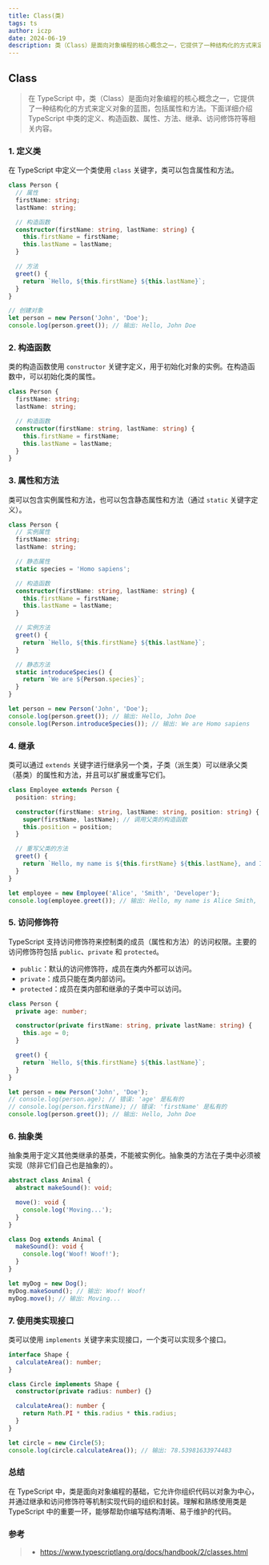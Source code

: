 ```yaml
---
title: Class(类)
tags: ts
author: iczp
date: 2024-06-19
description: 类（Class）是面向对象编程的核心概念之一，它提供了一种结构化的方式来定义对象的蓝图，包括属性和方法。下面详细介绍 TypeScript 中类的定义、构造函数、属性、方法、继承、访问修饰符等相关内容。
---
```


## Class

> 在 TypeScript 中，类（Class）是面向对象编程的核心概念之一，它提供了一种结构化的方式来定义对象的蓝图，包括属性和方法。下面详细介绍 TypeScript 中类的定义、构造函数、属性、方法、继承、访问修饰符等相关内容。

### 1. 定义类

在 TypeScript 中定义一个类使用 `class` 关键字，类可以包含属性和方法。

```typescript
class Person {
  // 属性
  firstName: string;
  lastName: string;

  // 构造函数
  constructor(firstName: string, lastName: string) {
    this.firstName = firstName;
    this.lastName = lastName;
  }

  // 方法
  greet() {
    return `Hello, ${this.firstName} ${this.lastName}`;
  }
}

// 创建对象
let person = new Person('John', 'Doe');
console.log(person.greet()); // 输出: Hello, John Doe
```

### 2. 构造函数

类的构造函数使用 `constructor` 关键字定义，用于初始化对象的实例。在构造函数中，可以初始化类的属性。

```typescript
class Person {
  firstName: string;
  lastName: string;

  // 构造函数
  constructor(firstName: string, lastName: string) {
    this.firstName = firstName;
    this.lastName = lastName;
  }
}
```

### 3. 属性和方法

类可以包含实例属性和方法，也可以包含静态属性和方法（通过 `static` 关键字定义）。

```typescript
class Person {
  // 实例属性
  firstName: string;
  lastName: string;

  // 静态属性
  static species = 'Homo sapiens';

  // 构造函数
  constructor(firstName: string, lastName: string) {
    this.firstName = firstName;
    this.lastName = lastName;
  }

  // 实例方法
  greet() {
    return `Hello, ${this.firstName} ${this.lastName}`;
  }

  // 静态方法
  static introduceSpecies() {
    return `We are ${Person.species}`;
  }
}

let person = new Person('John', 'Doe');
console.log(person.greet()); // 输出: Hello, John Doe
console.log(Person.introduceSpecies()); // 输出: We are Homo sapiens
```

### 4. 继承

类可以通过 `extends` 关键字进行继承另一个类，子类（派生类）可以继承父类（基类）的属性和方法，并且可以扩展或重写它们。

```typescript
class Employee extends Person {
  position: string;

  constructor(firstName: string, lastName: string, position: string) {
    super(firstName, lastName); // 调用父类的构造函数
    this.position = position;
  }

  // 重写父类的方法
  greet() {
    return `Hello, my name is ${this.firstName} ${this.lastName}, and I am a ${this.position}`;
  }
}

let employee = new Employee('Alice', 'Smith', 'Developer');
console.log(employee.greet()); // 输出: Hello, my name is Alice Smith, and I am a Developer
```

### 5. 访问修饰符

TypeScript 支持访问修饰符来控制类的成员（属性和方法）的访问权限。主要的访问修饰符包括 `public`、`private` 和 `protected`。

- `public`：默认的访问修饰符，成员在类内外都可以访问。
- `private`：成员只能在类内部访问。
- `protected`：成员在类内部和继承的子类中可以访问。

```typescript
class Person {
  private age: number;

  constructor(private firstName: string, private lastName: string) {
    this.age = 0;
  }

  greet() {
    return `Hello, ${this.firstName} ${this.lastName}`;
  }
}

let person = new Person('John', 'Doe');
// console.log(person.age); // 错误: 'age' 是私有的
// console.log(person.firstName); // 错误: 'firstName' 是私有的
console.log(person.greet()); // 输出: Hello, John Doe
```

### 6. 抽象类

抽象类用于定义其他类继承的基类，不能被实例化。抽象类的方法在子类中必须被实现（除非它们自己也是抽象的）。

```typescript
abstract class Animal {
  abstract makeSound(): void;

  move(): void {
    console.log('Moving...');
  }
}

class Dog extends Animal {
  makeSound(): void {
    console.log('Woof! Woof!');
  }
}

let myDog = new Dog();
myDog.makeSound(); // 输出: Woof! Woof!
myDog.move(); // 输出: Moving...
```

### 7. 使用类实现接口

类可以使用 `implements` 关键字来实现接口，一个类可以实现多个接口。

```typescript
interface Shape {
  calculateArea(): number;
}

class Circle implements Shape {
  constructor(private radius: number) {}

  calculateArea(): number {
    return Math.PI * this.radius * this.radius;
  }
}

let circle = new Circle(5);
console.log(circle.calculateArea()); // 输出: 78.53981633974483
```

### 总结

在 TypeScript 中，类是面向对象编程的基础，它允许你组织代码以对象为中心，并通过继承和访问修饰符等机制实现代码的组织和封装。理解和熟练使用类是 TypeScript 中的重要一环，能够帮助你编写结构清晰、易于维护的代码。

### 参考

> - https://www.typescriptlang.org/docs/handbook/2/classes.html
